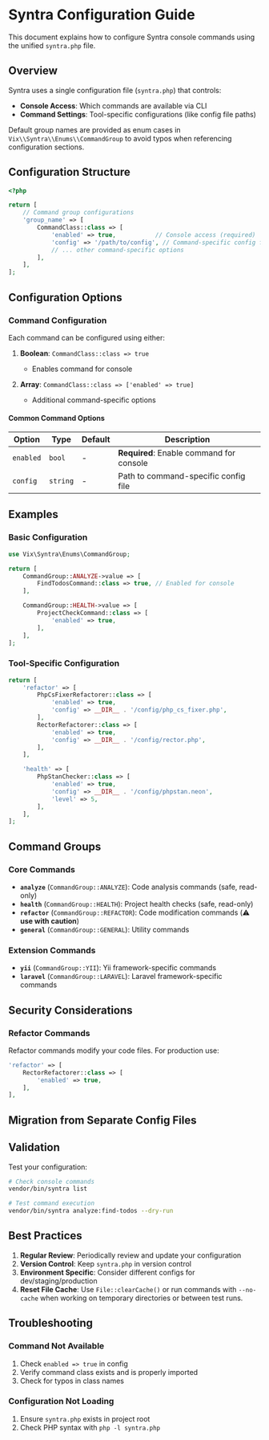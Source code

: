 # Syntra Configuration Guide

This document explains how to configure Syntra console commands using the unified `syntra.php` file.

## Overview

Syntra uses a single configuration file (`syntra.php`) that controls:

-   **Console Access**: Which commands are available via CLI
-   **Command Settings**: Tool-specific configurations (like config file paths)

Default group names are provided as enum cases in `Vix\\Syntra\\Enums\\CommandGroup` to
avoid typos when referencing configuration sections.

## Configuration Structure

```php
<?php

return [
    // Command group configurations
    'group_name' => [
        CommandClass::class => [
            'enabled' => true,           // Console access (required)
            'config' => '/path/to/config', // Command-specific config file
            // ... other command-specific options
        ],
    ],
];
```

## Configuration Options

### Command Configuration

Each command can be configured using either:

1. **Boolean**: `CommandClass::class => true`

    - Enables command for console

2. **Array**: `CommandClass::class => ['enabled' => true]`
    - Additional command-specific options

#### Common Command Options

| Option    | Type     | Default | Description                              |
| --------- | -------- | ------- | ---------------------------------------- |
| `enabled` | `bool`   | -       | **Required**: Enable command for console |
| `config`  | `string` | -       | Path to command-specific config file     |

## Examples

### Basic Configuration

```php
use Vix\Syntra\Enums\CommandGroup;

return [
    CommandGroup::ANALYZE->value => [
        FindTodosCommand::class => true, // Enabled for console
    ],

    CommandGroup::HEALTH->value => [
        ProjectCheckCommand::class => [
            'enabled' => true,
        ],
    ],
];
```

### Tool-Specific Configuration

```php
return [
    'refactor' => [
        PhpCsFixerRefactorer::class => [
            'enabled' => true,
            'config' => __DIR__ . '/config/php_cs_fixer.php',
        ],
        RectorRefactorer::class => [
            'enabled' => true,
            'config' => __DIR__ . '/config/rector.php',
        ],
    ],

    'health' => [
        PhpStanChecker::class => [
            'enabled' => true,
            'config' => __DIR__ . '/config/phpstan.neon',
            'level' => 5,
        ],
    ],
];
```

## Command Groups

### Core Commands

-   **`analyze`** (`CommandGroup::ANALYZE`): Code analysis commands (safe, read-only)
-   **`health`** (`CommandGroup::HEALTH`): Project health checks (safe, read-only)
-   **`refactor`** (`CommandGroup::REFACTOR`): Code modification commands (⚠️ **use with caution**)
-   **`general`** (`CommandGroup::GENERAL`): Utility commands

### Extension Commands

-   **`yii`** (`CommandGroup::YII`): Yii framework-specific commands
-   **`laravel`** (`CommandGroup::LARAVEL`): Laravel framework-specific commands

## Security Considerations

### Refactor Commands

Refactor commands modify your code files. For production use:

```php
'refactor' => [
    RectorRefactorer::class => [
        'enabled' => true,
    ],
],
```

## Migration from Separate Config Files

## Validation

Test your configuration:

```bash
# Check console commands
vendor/bin/syntra list

# Test command execution
vendor/bin/syntra analyze:find-todos --dry-run
```

## Best Practices

1. **Regular Review**: Periodically review and update your configuration
2. **Version Control**: Keep `syntra.php` in version control
3. **Environment Specific**: Consider different configs for dev/staging/production
4. **Reset File Cache**: Use `File::clearCache()` or run commands with `--no-cache` when working on temporary directories or between test runs.

## Troubleshooting

### Command Not Available

1. Check `enabled => true` in config
2. Verify command class exists and is properly imported
3. Check for typos in class names

### Configuration Not Loading

1. Ensure `syntra.php` exists in project root
2. Check PHP syntax with `php -l syntra.php`
